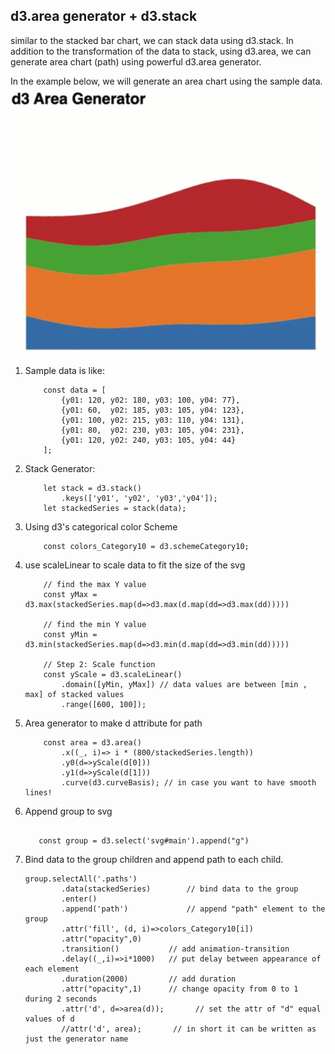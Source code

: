 ## d3.area generator + d3.stack

similar to the stacked bar chart, we can stack data using d3.stack.
In addition to the transformation of the data to stack, using d3.area,
we can generate area chart (path) using powerful d3.area generator.

In the example below, we will generate an area chart using the sample data.
<img src="../imgs/area.gif" width="500px">

<ol>

<li>
Sample data is like:

```
    const data = [
        {y01: 120, y02: 180, y03: 100, y04: 77},
        {y01: 60,  y02: 185, y03: 105, y04: 123},
        {y01: 100, y02: 215, y03: 110, y04: 131},
        {y01: 80,  y02: 230, y03: 105, y04: 231},
        {y01: 120, y02: 240, y03: 105, y04: 44}
    ];
```
</li>

<li>

Stack Generator:

```
    let stack = d3.stack()
        .keys(['y01', 'y02', 'y03','y04']);
    let stackedSeries = stack(data);
```
</li>
<li>
Using d3's categorical color Scheme

```
    const colors_Category10 = d3.schemeCategory10;
```

</li>

<li>
use scaleLinear to scale data to fit the size of the svg

```
    // find the max Y value
    const yMax = d3.max(stackedSeries.map(d=>d3.max(d.map(dd=>d3.max(dd)))))

    // find the min Y value
    const yMin = d3.min(stackedSeries.map(d=>d3.min(d.map(dd=>d3.min(dd)))))

    // Step 2: Scale function
    const yScale = d3.scaleLinear()
        .domain([yMin, yMax]) // data values are between [min , max] of stacked values
        .range([600, 100]);

```


</li>

<li>
Area generator to make d attribute for path

```
    const area = d3.area()
        .x((_, i)=> i * (800/stackedSeries.length))
        .y0(d=>yScale(d[0]))
        .y1(d=>yScale(d[1]))
        .curve(d3.curveBasis); // in case you want to have smooth lines!

```
</li>
<li> Append group to svg

```

   const group = d3.select('svg#main').append("g")

```
</li>
<li>
Bind data to the group children and append path to each child.

```
group.selectAll('.paths')
        .data(stackedSeries)        // bind data to the group
        .enter()
        .append('path')             // append "path" element to the group
        .attr('fill', (d, i)=>colors_Category10[i])
        .attr("opacity",0)
        .transition()           // add animation-transition
        .delay((_,i)=>i*1000)   // put delay between appearance of each element
        .duration(2000)         // add duration
        .attr("opacity",1)      // change opacity from 0 to 1 during 2 seconds
        .attr('d', d=>area(d));       // set the attr of "d" equal values of d
        //attr('d', area);       // in short it can be written as just the generator name

```


</li>
</ol>
